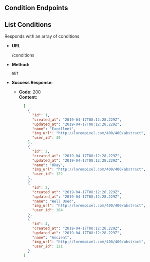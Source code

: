 **Condition Endpoints**
----

**List Conditions**
----
Responds with an array of conditions

* **URL**

  /conditions

* **Method:**

  `GET`

* **Success Response:**

  * **Code:** 200 <br />
    **Content:**
    ```json
      [
        {
          "id": 1,
          "created_at": "2019-04-17T08:12:28.229Z",
          "updated_at": "2019-04-17T08:12:28.229Z",
          "name": "Excellent",
          "img_url": "http://lorempixel.com/400/400/abstract",
          "user_id": 39
        },
        {
          "id": 2,
          "created_at": "2019-04-17T08:12:28.229Z",
          "updated_at": "2019-04-17T08:12:28.229Z",
          "name": "Okay",
          "img_url": "http://lorempixel.com/400/400/abstract",
          "user_id": 122
        },
        {
          "id": 3,
          "created_at": "2019-04-17T08:12:28.229Z",
          "updated_at": "2019-04-17T08:12:28.229Z",
          "name": "Well Used",
          "img_url": "http://lorempixel.com/400/400/abstract",
          "user_id": 104
        },
        {
          "id": 4,
          "created_at": "2019-04-17T08:12:28.229Z",
          "updated_at": "2019-04-17T08:12:28.229Z",
          "name": "Ancient",
          "img_url": "http://lorempixel.com/400/400/abstract",
          "user_id": 121
        }
      ]
    ```
